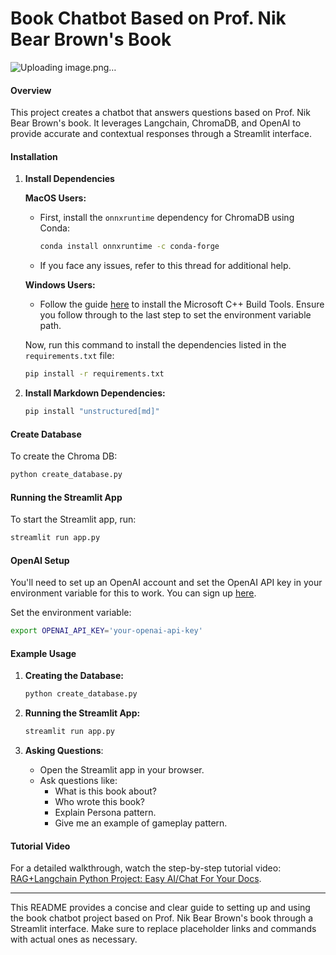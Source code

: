 # Book Chatbot Based on Prof. Nik Bear Brown's Book
![Uploading image.png…]()

#### Overview
This project creates a chatbot that answers questions based on Prof. Nik Bear Brown's book. It leverages Langchain, ChromaDB, and OpenAI to provide accurate and contextual responses through a Streamlit interface.

#### Installation

1. **Install Dependencies**

   **MacOS Users:**
   - First, install the `onnxruntime` dependency for ChromaDB using Conda:
     ```sh
     conda install onnxruntime -c conda-forge
     ```
   - If you face any issues, refer to this thread for additional help.

   **Windows Users:**
   - Follow the guide [here](https://visualstudio.microsoft.com/visual-cpp-build-tools/) to install the Microsoft C++ Build Tools. Ensure you follow through to the last step to set the environment variable path.

   Now, run this command to install the dependencies listed in the `requirements.txt` file:
   ```sh
   pip install -r requirements.txt
   ```

2. **Install Markdown Dependencies:**
   ```sh
   pip install "unstructured[md]"
   ```

#### Create Database

To create the Chroma DB:
```sh
python create_database.py
```

#### Running the Streamlit App

To start the Streamlit app, run:
```sh
streamlit run app.py
```

#### OpenAI Setup

You'll need to set up an OpenAI account and set the OpenAI API key in your environment variable for this to work. You can sign up [here](https://beta.openai.com/signup/).

Set the environment variable:
```sh
export OPENAI_API_KEY='your-openai-api-key'
```

#### Example Usage

1. **Creating the Database:**
   ```sh
   python create_database.py
   ```

2. **Running the Streamlit App:**
   ```sh
   streamlit run app.py
   ```

3. **Asking Questions**: 
   - Open the Streamlit app in your browser.
   - Ask questions like:
     - What is this book about?
     - Who wrote this book?
     - Explain Persona pattern.
     - Give me an example of gameplay pattern.

#### Tutorial Video
For a detailed walkthrough, watch the step-by-step tutorial video: [RAG+Langchain Python Project: Easy AI/Chat For Your Docs](https://www.youtube.com/watch?v=dQw4w9WgXcQ).

---

This README provides a concise and clear guide to setting up and using the book chatbot project based on Prof. Nik Bear Brown's book through a Streamlit interface. Make sure to replace placeholder links and commands with actual ones as necessary.
